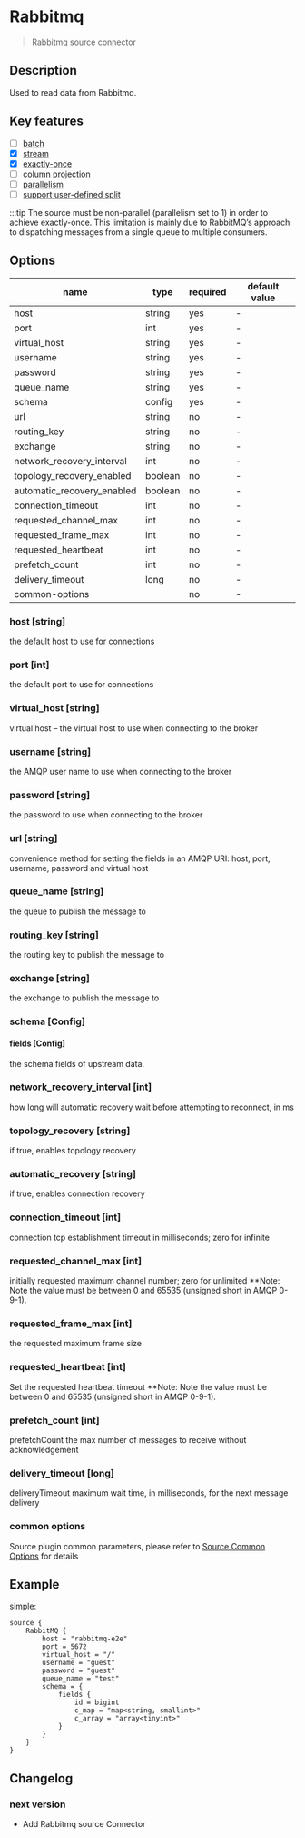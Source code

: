 # Rabbitmq

> Rabbitmq source connector

## Description

Used to read data from Rabbitmq.

## Key features

- [ ] [batch](../../concept/connector-v2-features.md)
- [x] [stream](../../concept/connector-v2-features.md)
- [x] [exactly-once](../../concept/connector-v2-features.md)
- [ ] [column projection](../../concept/connector-v2-features.md)
- [ ] [parallelism](../../concept/connector-v2-features.md)
- [ ] [support user-defined split](../../concept/connector-v2-features.md)

:::tip
The source must be non-parallel (parallelism set to 1) in order to achieve exactly-once. This limitation is mainly due to RabbitMQ’s approach to dispatching messages from a single queue to multiple consumers.

##  Options

| name                        | type    | required | default value |
|-----------------------------|---------|----------|---------------|
| host                        | string  | yes      | -             |
| port                        | int     | yes      | -             |
| virtual_host                | string  | yes      | -             |
| username                    | string  | yes      | -             |
| password                    | string  | yes      | -             |
| queue_name                  | string  | yes      | -             |
| schema                      | config  | yes      | -             |
| url                         | string  | no       | -             |
| routing_key                 | string  | no       | -             |
| exchange                    | string  | no       | -             |
| network_recovery_interval   | int     | no       | -             |
| topology_recovery_enabled   | boolean | no       | -             |
| automatic_recovery_enabled  | boolean | no       | -             |
| connection_timeout          | int     | no       | -             |
| requested_channel_max       | int     | no       | -             |
| requested_frame_max         | int     | no       | -             |
| requested_heartbeat         | int     | no       | -             |
| prefetch_count              | int     | no       | -             |
| delivery_timeout            | long    | no       | -             |
| common-options              |         | no       | -             |

### host [string]

the default host to use for connections

### port [int]

the default port to use for connections

### virtual_host [string]

virtual host – the virtual host to use when connecting to the broker

### username [string]

the AMQP user name to use when connecting to the broker

### password [string]

the password to use when connecting to the broker

### url [string]

convenience method for setting the fields in an AMQP URI: host, port, username, password and virtual host

### queue_name [string]

the queue to publish the message to

### routing_key [string]

the routing key to publish the message to

### exchange [string]

the exchange to publish the message to

### schema [Config]

#### fields [Config]

the schema fields of upstream data.

### network_recovery_interval [int]

how long will automatic recovery wait before attempting to reconnect, in ms

### topology_recovery [string]

if true, enables topology recovery

### automatic_recovery [string]

if true, enables connection recovery

### connection_timeout [int]

connection tcp establishment timeout in milliseconds; zero for infinite

### requested_channel_max [int]

initially requested maximum channel number; zero for unlimited
**Note: Note the value must be between 0 and 65535 (unsigned short in AMQP 0-9-1).

### requested_frame_max [int]

the requested maximum frame size

### requested_heartbeat [int]

Set the requested heartbeat timeout
**Note: Note the value must be between 0 and 65535 (unsigned short in AMQP 0-9-1).

### prefetch_count [int]

prefetchCount the max number of messages to receive without acknowledgement

### delivery_timeout [long]

deliveryTimeout maximum wait time, in milliseconds, for the next message delivery

### common options

Source plugin common parameters, please refer to [Source Common Options](common-options.md) for details

## Example

simple:

```hocon
source {
    RabbitMQ {
        host = "rabbitmq-e2e"
        port = 5672
        virtual_host = "/"
        username = "guest"
        password = "guest"
        queue_name = "test"
        schema = {
            fields {
                id = bigint
                c_map = "map<string, smallint>"
                c_array = "array<tinyint>"
            }
        }
    }
}
```

## Changelog

### next version

- Add Rabbitmq source Connector
